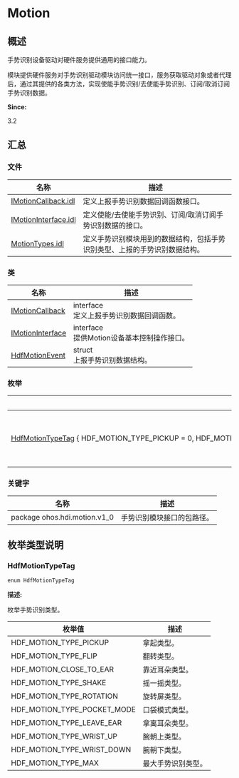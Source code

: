 # Motion


## 概述

手势识别设备驱动对硬件服务提供通用的接口能力。

模块提供硬件服务对手势识别驱动模块访问统一接口，服务获取驱动对象或者代理后，通过其提供的各类方法，实现使能手势识别/去使能手势识别、订阅/取消订阅手势识别数据。

**Since:**

3.2


## 汇总


### 文件

  | 名称 | 描述 | 
| -------- | -------- |
| [IMotionCallback.idl](_i_motion_callback_8idl.md) | 定义上报手势识别数据回调函数接口。 | 
| [IMotionInterface.idl](_i_motion_interface_8idl.md) | 定义使能/去使能手势识别、订阅/取消订阅手势识别数据的接口。 | 
| [MotionTypes.idl](_motion_types_8idl.md) | 定义手势识别模块用到的数据结构，包括手势识别类型、上报的手势识别数据结构。 | 


### 类

  | 名称 | 描述 | 
| -------- | -------- |
| [IMotionCallback](interface_i_motion_callback.md) | interface<br/>定义上报手势识别数据回调函数。 | 
| [IMotionInterface](interface_i_motion_interface.md) | interface<br/>提供Motion设备基本控制操作接口。 | 
| [HdfMotionEvent](_hdf_motion_event.md) | struct<br/>上报手势识别数据结构。 | 


### 枚举

  | 名称 | 描述 | 
| -------- | -------- |
| [HdfMotionTypeTag](#hdfmotiontypetag)&nbsp;{&nbsp;HDF_MOTION_TYPE_PICKUP&nbsp;=&nbsp;0,&nbsp;HDF_MOTION_TYPE_FLIP,&nbsp;HDF_MOTION_CLOSE_TO_EAR,&nbsp;HDF_MOTION_TYPE_SHAKE,&nbsp;&nbsp;&nbsp;HDF_MOTION_TYPE_ROTATION,&nbsp;HDF_MOTION_TYPE_POCKET_MODE,&nbsp;HDF_MOTION_TYPE_LEAVE_EAR,&nbsp;HDF_MOTION_TYPE_WRIST_UP,&nbsp;&nbsp;&nbsp;HDF_MOTION_TYPE_WRIST_DOWN,&nbsp;HDF_MOTION_TYPE_MAX&nbsp;} | 枚举手势识别类型。 | 


### 关键字

  | 名称 | 描述 | 
| -------- | -------- |
| package&nbsp;ohos.hdi.motion.v1_0 | 手势识别模块接口的包路径。 | 


## 枚举类型说明


### HdfMotionTypeTag

  
```
enum HdfMotionTypeTag
```

**描述:**

枚举手势识别类型。

  | 枚举值 | 描述 | 
| -------- | -------- |
| HDF_MOTION_TYPE_PICKUP | 拿起类型。 | 
| HDF_MOTION_TYPE_FLIP | 翻转类型。 | 
| HDF_MOTION_CLOSE_TO_EAR | 靠近耳朵类型。 | 
| HDF_MOTION_TYPE_SHAKE | 摇一摇类型。 | 
| HDF_MOTION_TYPE_ROTATION | 旋转屏类型。 | 
| HDF_MOTION_TYPE_POCKET_MODE | 口袋模式类型。 | 
| HDF_MOTION_TYPE_LEAVE_EAR | 拿离耳朵类型。 | 
| HDF_MOTION_TYPE_WRIST_UP | 腕朝上类型。 | 
| HDF_MOTION_TYPE_WRIST_DOWN | 腕朝下类型。 | 
| HDF_MOTION_TYPE_MAX | 最大手势识别类型。 | 
